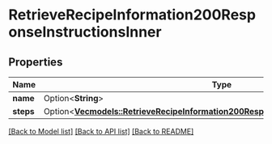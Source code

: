 # RetrieveRecipeInformation200ResponseInstructionsInner

## Properties

Name | Type | Description | Notes
------------ | ------------- | ------------- | -------------
**name** | Option<**String**> |  | [optional]
**steps** | Option<[**Vec<models::RetrieveRecipeInformation200ResponseInstructionsInnerStepsInner>**](retrieveRecipeInformation_200_response_instructions_inner_steps_inner.md)> |  | [optional]

[[Back to Model list]](../README.md#documentation-for-models) [[Back to API list]](../README.md#documentation-for-api-endpoints) [[Back to README]](../README.md)


